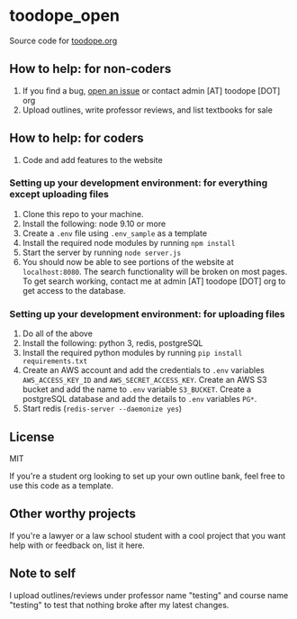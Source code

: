 # toodope_open
Source code for [toodope.org](http://toodope.org)

## How to help: for non-coders
1. If you find a bug, [open an issue](https://github.com/niharikasingh/toodope_open/issues) or contact admin [AT] toodope [DOT] org
1. Upload outlines, write professor reviews, and list textbooks for sale

## How to help: for coders
1. Code and add features to the website

### Setting up your development environment: for everything except uploading files
1. Clone this repo to your machine.
1. Install the following: node 9.10 or more
1. Create a `.env` file using `.env_sample` as a template
1. Install the required node modules by running `npm install`
1. Start the server by running `node server.js`
1. You should now be able to see portions of the website at `localhost:8080`.  The search functionality will be broken on most pages.  To get search working, contact me at admin [AT] toodope [DOT] org to get access to the database.

### Setting up your development environment: for uploading files
1. Do all of the above
1. Install the following: python 3, redis, postgreSQL
1. Install the required python modules by running `pip install requirements.txt`
1. Create an AWS account and add the credentials to `.env` variables `AWS_ACCESS_KEY_ID` and `AWS_SECRET_ACCESS_KEY`.  Create an AWS S3 bucket and add the name to `.env` variable `S3_BUCKET`.  Create a postgreSQL database and add the details to `.env` variables `PG*`.
1. Start redis (`redis-server --daemonize yes`)

## License
MIT

If you're a student org looking to set up your own outline bank, feel free to use this code as a template.

## Other worthy projects
If you're a lawyer or a law school student with a cool project that you want help with or feedback on, list it here.

## Note to self
I upload outlines/reviews under professor name "testing" and course name "testing" to test that nothing broke after my latest changes.
